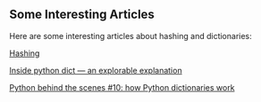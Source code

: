 Some Interesting Articles
---

Here are some interesting articles about hashing and dictionaries:

[Hashing](https://samwho.dev/hashing/)

[Inside python dict — an explorable explanation](https://just-taking-a-ride.com/inside_python_dict/chapter1.html)

[Python behind the scenes #10: how Python dictionaries work](https://tenthousandmeters.com/blog/python-behind-the-scenes-10-how-python-dictionaries-work/)